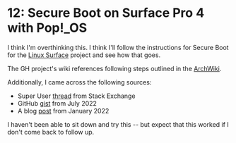 # 12: Secure Boot on Surface Pro 4 with Pop!\_OS

I think I'm overthinking this.  I think I'll follow the instructions for Secure Boot for the
[Linux Surface](https://github.com/linux-surface/linux-surface/wiki/Secure-Boot) project and see
how that goes.<!--more-->

The GH project's wiki references following steps outlined in the
[ArchWiki](https://wiki.archlinux.org/title/Unified_Extensible_Firmware_Interface/Secure_Boot#shim).

Additionally, I came across the following sources:

* Super User [thread](https://superuser.com/questions/1446182/how-to-boot-pop-os-in-uefi-mode-without-disabling-secure-boot-on-my-computer) from Stack Exchange
* GitHub [gist](https://gist.github.com/sudo-panda/11c80b20ff84bc18b5982614f189d5c0) from July 2022
* A blog [post](https://blog.clarence-mesina.com/2022/01/06/secure-boot-pop-os) from January 2022

I haven't been able to sit down and try this -- but expect that this worked if I don't come back to
follow up.

